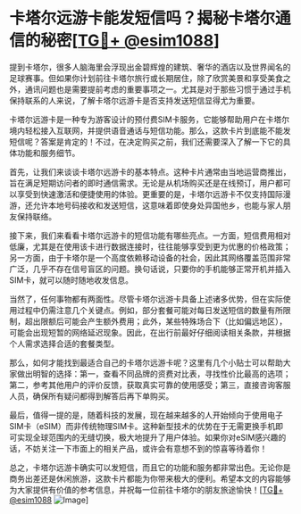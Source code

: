 # 卡塔尔远游卡能发短信吗？揭秘卡塔尔通信的秘密[[TG💪+ @esim1088](https://t.me/s/esim1088)]

提到卡塔尔，很多人脑海里会浮现出金碧辉煌的建筑、奢华的酒店以及世界闻名的足球赛事。但如果你计划前往卡塔尔旅行或长期居住，除了欣赏美景和享受美食之外，通讯问题也是需要提前考虑的重要事项之一。尤其是对于那些习惯于通过手机保持联系的人来说，了解卡塔尔远游卡是否支持发送短信显得尤为重要。

卡塔尔远游卡是一种专为游客设计的预付费SIM卡服务，它能够帮助用户在卡塔尔境内轻松接入互联网，并提供语音通话与短信功能。那么，这款卡片到底能不能发短信呢？答案是肯定的！不过，在决定购买之前，我们还需要深入了解一下它的具体功能和服务细节。

首先，让我们来谈谈卡塔尔远游卡的基本特点。这种卡片通常由当地运营商推出，旨在满足短期访问者的即时通信需求。无论是从机场购买还是在线预订，用户都可以享受到快速激活和便捷使用的体验。更重要的是，卡塔尔远游卡不仅支持国际漫游，还允许本地号码接收和发送短信，这意味着即使身处异国他乡，也能与家人朋友保持联络。

接下来，我们来看看卡塔尔远游卡的短信功能有哪些亮点。一方面，短信费用相对低廉，尤其是在使用该卡进行数据连接时，往往能够享受到更为优惠的价格政策；另一方面，由于卡塔尔是一个高度依赖移动设备的社会，因此其网络覆盖范围非常广泛，几乎不存在信号盲区的问题。换句话说，只要你的手机能够正常开机并插入SIM卡，就可以随时随地收发信息。

当然了，任何事物都有两面性。尽管卡塔尔远游卡具备上述诸多优势，但在实际使用过程中仍需注意几个关键点。例如，部分套餐可能对每日发送短信的数量有所限制，超出限额后可能会产生额外费用；此外，某些特殊场合下（比如偏远地区），可能会出现短暂的网络延迟现象。因此，在出行前最好仔细阅读相关条款，并根据个人需求选择合适的套餐类型。

那么，如何才能找到最适合自己的卡塔尔远游卡呢？这里有几个小贴士可以帮助大家做出明智的选择：第一，查看不同品牌的资费对比表，寻找性价比最高的选项；第二，参考其他用户的评价反馈，获取真实可靠的使用感受；第三，直接咨询客服人员，确保所有疑问都得到解答后再下单购买。

最后，值得一提的是，随着科技的发展，现在越来越多的人开始倾向于使用电子SIM卡（eSIM）而非传统物理SIM卡。这种新型技术的优势在于无需更换手机即可实现全球范围内的无缝切换，极大地提升了用户体验。如果你对eSIM感兴趣的话，不妨关注一下市面上的相关产品，或许会有意想不到的惊喜等待着你！

总之，卡塔尔远游卡确实可以发短信，而且它的功能和服务都非常出色。无论你是商务出差还是休闲旅游，这款卡片都能为你带来极大的便利。希望本文的内容能够为大家提供有价值的参考信息，并祝每一位前往卡塔尔的朋友旅途愉快！[[TG💪+ @esim1088](https://t.me/s/esim1088) ![Image](https://i.postimg.cc/4NQfJmqS/Snipaste-2025-05-13-00-14-12.png)]